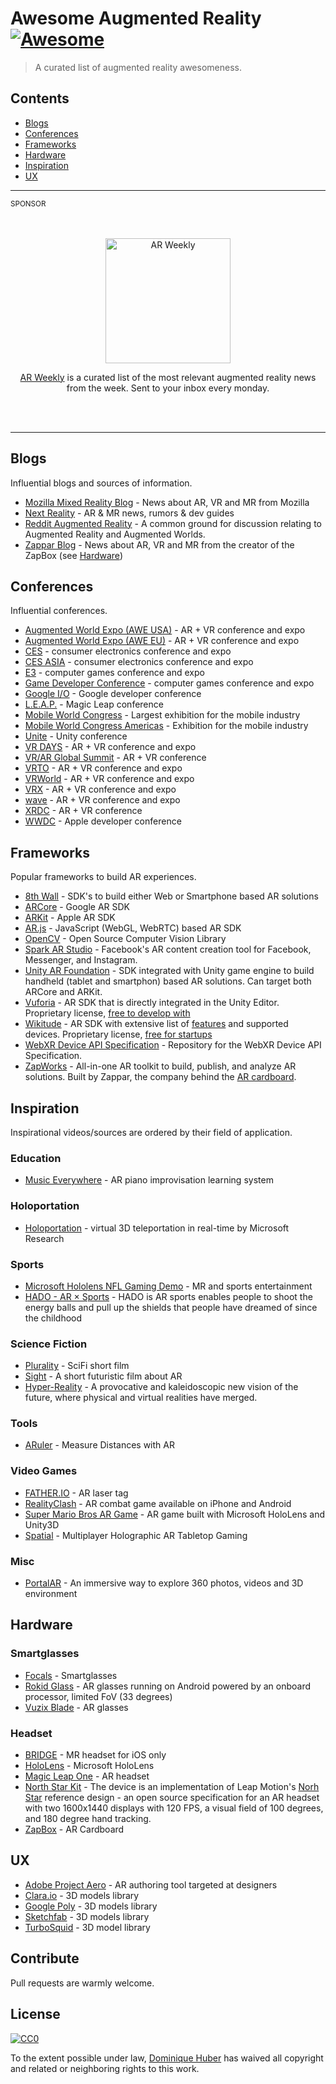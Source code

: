 # Awesome Augmented Reality [![Awesome](https://awesome.re/badge.svg)](https://awesome.re)

> A curated list of augmented reality awesomeness.

## Contents

- [Blogs](#blogs)
- [Conferences](#conferences)
- [Frameworks](#frameworks)
- [Hardware](#hardware)
- [Inspiration](#inspiration)
- [UX](#ux)

---

<sub>SPONSOR</sub>

<div align="center">
<br>
<br>
<a href="https://ar-weekly.blog">
	<img width="200" src="https://ar-weekly.blog/images/ar-weekly-logo-0b2347bb232c17c1d87dbdaa15a18c73.png" alt="AR Weekly"></a>
	<p>
<a href="https://ar-weekly.blog">AR Weekly</a> is a curated list of the most relevant augmented reality news from the week. Sent to your inbox every monday.
	</p>
	<br>
	<br>
</div>

---

## Blogs

Influential blogs and sources of information.

- [Mozilla Mixed Reality Blog](https://blog.mozvr.com/) - News about AR, VR and MR from Mozilla
- [Next Reality](https://next.reality.news/) - AR & MR news, rumors & dev guides
- [Reddit Augmented Reality](https://www.reddit.com/r/augmentedreality/) - A common ground for discussion relating to Augmented Reality and Augmented Worlds.
- [Zappar Blog](https://www.zappar.com/blog/) - News about AR, VR and MR from the creator of the ZapBox (see [Hardware](#hardware))

## Conferences

Influential conferences.

- [Augmented World Expo (AWE USA)](https://augmentedworldexpo.com/) - AR + VR conference and expo
- [Augmented World Expo (AWE EU)](https://eu.augmentedworldexpo.com/) - AR + VR conference and expo
- [CES](https://www.ces.tech/) - consumer electronics conference and expo
- [CES ASIA](http://www.cesasia.cn/) - consumer electronics conference and expo
- [E3](https://www.e3expo.com/) - computer games conference and expo
- [Game Developer Conference](https://www.gdconf.com/) - computer games conference and expo
- [Google I/O](https://events.google.com/io/) - Google developer conference
- [L.E.A.P.](https://www.magicleap.com/conference) - Magic Leap conference
- [Mobile World Congress](https://www.mobileworldcongress.com/) - Largest exhibition for the mobile industry
- [Mobile World Congress Americas](https://www.mwcamericas.com/) - Exhibition for the mobile industry
- [Unite](https://unite.unity.com/) - Unity conference
- [VR DAYS](https://vrdays.co/) - AR + VR conference and expo
- [VR/AR Global Summit](http://www.thevrara.com/vr-ar-global-summit) - AR + VR conference
- [VRTO](https://conference.virtualreality.to/) - AR + VR conference and expo
- [VRWorld](http://www.vrworldevent.com/) - AR + VR conference and expo
- [VRX](https://events.vr-intelligence.com/vrx/) - AR + VR conference and expo
- [wave](http://www.wavexc.com/) - AR + VR conference and expo
- [XRDC](http://www.xrdconf.com/) - AR + VR conference
- [WWDC](https://developer.apple.com/wwdc/) - Apple developer conference

## Frameworks

Popular frameworks to build AR experiences.

- [8th Wall](https://www.8thwall.com) - SDK's to build either Web or Smartphone based AR solutions
- [ARCore](https://developers.google.com/ar/) - Google AR SDK
- [ARKit](https://developer.apple.com/arkit/) - Apple AR SDK
- [AR.js](https://github.com/jeromeetienne/ar.js) - JavaScript (WebGL, WebRTC) based AR SDK
- [OpenCV](https://opencv.org) - Open Source Computer Vision Library
- [Spark AR Studio](https://sparkar.facebook.com/ar-studio) - Facebook's AR content creation tool for Facebook, Messenger, and Instagram.
- [Unity AR Foundation](https://docs.unity3d.com/Packages/com.unity.xr.arfoundation@1.0/manual/index.html) - SDK integrated with Unity game engine to build handheld (tablet and smartphon) based AR solutions. Can target both ARCore and ARKit.
- [Vuforia](https://developer.vuforia.com/) - AR SDK that is directly integrated in the Unity Editor. Proprietary license, [free to develop with](https://developer.vuforia.com/vui/pricing)
- [Wikitude](https://www.wikitude.com/) - AR SDK with extensive list of [features](https://www.wikitude.com/products/wikitude-sdk-features/) and supported devices. Proprietary license, [free for startups](https://www.wikitude.com/store/)
- [WebXR Device API Specification](https://github.com/immersive-web/webxr) - Repository for the WebXR Device API Specification.
- [ZapWorks](https://zap.works) - All-in-one AR toolkit to build, publish, and analyze AR solutions. Built by Zappar, the company behind the [AR cardboard](#hardware).

## Inspiration

Inspirational videos/sources are ordered by their field of application.

### Education

- [Music Everywhere](https://www.youtube.com/watch?v=QdlJMc5ek_8) - AR piano improvisation learning system

### Holoportation

- [Holoportation](https://www.youtube.com/watch?v=7d59O6cfaM0) - virtual 3D teleportation in real-time by Microsoft Research

### Sports

- [Microsoft Hololens NFL Gaming Demo](https://www.youtube.com/watch?v=JQ2fhg1JQig) - MR and sports entertainment
- [HADO - AR × Sports](https://www.youtube.com/watch?v=REBPXwx24kA) - HADO is AR sports enables people to shoot the energy balls and pull up the shields that people have dreamed of since the childhood

### Science Fiction

- [Plurality](https://www.youtube.com/watch?v=IzryBRPwsog) - SciFi short film
- [Sight](https://vimeo.com/46304267) - A short futuristic film about AR
- [Hyper-Reality](https://www.youtube.com/watch?v=YJg02ivYzSs) - A provocative and kaleidoscopic new vision of the future, where physical and virtual realities have merged.

### Tools

- [ARuler](https://www.youtube.com/watch?time_continue=1&v=lIJXsQwC39U) - Measure Distances with AR

### Video Games

- [FATHER.IO](https://father.io/) - AR laser tag
- [RealityClash](https://reality-clash.com/) - AR combat game available on iPhone and Android
- [Super Mario Bros AR Game](https://www.youtube.com/watch?v=QN95nNDtxjo) - AR game built with Microsoft HoloLens and Unity3D
- [Spatial](https://www.kickstarter.com/projects/1539770337/spatial-multiplayer-ar-tabletop-gaming/description) - Multiplayer Holographic AR Tabletop Gaming

### Misc

- [PortalAR](https://www.youtube.com/watch?time_continue=22&v=-7NutV8kHLQ) - An immersive way to explore 360 photos, videos and 3D environment

## Hardware

### Smartglasses

- [Focals](https://www.bynorth.com) - Smartglasses
- [Rokid Glass](https://glass.rokid.com) - AR glasses running on Android powered by an onboard processor, limited FoV (33 degrees)
- [Vuzix Blade](https://www.vuzix.com/products/blade-smart-glasses) - AR glasses

### Headset

- [BRIDGE](https://bridge.occipital.com) - MR headset for iOS only
- [HoloLens](https://www.microsoft.com/en-us/hololens) - Microsoft HoloLens
- [Magic Leap One](https://www.magicleap.com) - AR headset
- [North Star Kit](https://www.smart-prototyping.com/Project-North-Star-Kit) - The device is an implementation of Leap Motion's [Norh Star]() reference design - an open source specification for an AR headset with two 1600x1440 displays with 120 FPS, a visual field of 100 degrees, and 180 degree hand tracking.
- [ZapBox](https://www.zappar.com/zapbox/) - AR Cardboard

## UX

- [Adobe Project Aero](https://www.adobe.com/products/projectaero.html) - AR authoring tool targeted at designers
- [Clara.io](https://clara.io) - 3D models library
- [Google Poly](https://poly.google.com) - 3D models library
- [Sketchfab](https://sketchfab.com) - 3D models library
- [TurboSquid](https://www.turbosquid.com/Search/3D-Models/free) - 3D model library

## Contribute

Pull requests are warmly welcome.

## License

[![CC0](http://mirrors.creativecommons.org/presskit/buttons/88x31/svg/cc-zero.svg)](http://creativecommons.org/publicdomain/zero/1.0)

To the extent possible under law, [Dominique Huber](https://donhubi.ch) has waived all copyright and
related or neighboring rights to this work.
